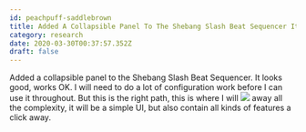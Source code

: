 ```yaml
---
id: peachpuff-saddlebrown
title: Added A Collapsible Panel To The Shebang Slash Beat Sequencer It Looks Good Works Ok I Will Need To Do A Lot Of Configuration
category: research
date: 2020-03-30T00:37:57.352Z
draft: false
---
```


Added a collapsible panel to the Shebang Slash Beat Sequencer. It looks good, works OK. I will need to do a lot of configuration work before I can use it throughout. But this is the right path, this is where I will ![](icons/squirrel.svg) away all the complexity, it will be a simple UI, but also contain all kinds of features a click away.